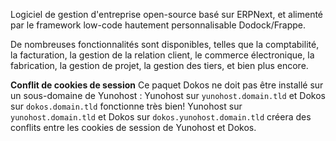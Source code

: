 Logiciel de gestion d'entreprise open-source basé sur ERPNext, et alimenté par le framework low-code hautement personnalisable Dodock/Frappe.

De nombreuses fonctionnalités sont disponibles, telles que la comptabilité, la facturation, la gestion de la relation client, le commerce électronique, la fabrication, la gestion de projet, la gestion des tiers, et bien plus encore.

**Conflit de cookies de session**
Ce paquet Dokos ne doit pas être installé sur un sous-domaine de Yunohost : 
Yunohost sur `yunohost.domain.tld` et Dokos sur `dokos.domain.tld` fonctionne très bien!
Yunohost sur `yunohost.domain.tld` et Dokos sur `dokos.yunohost.domain.tld` créera des conflits entre les cookies de session de Yunohost et Dokos.

